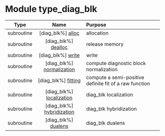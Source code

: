 # Module type_diag_blk

| Type | Name | Purpose |
| :--: | :--: | :---------- |
| subroutine | [diag_blk%] [alloc](https://github.com/JCSDA/saber/src/bump/type_diag_blk.F90#L63) | allocation |
| subroutine | [diag_blk%] [dealloc](https://github.com/JCSDA/saber/src/bump/type_diag_blk.F90#L145) | release memory |
| subroutine | [diag_blk%] [write](https://github.com/JCSDA/saber/src/bump/type_diag_blk.F90#L169) | write |
| subroutine | [diag_blk%] [normalization](https://github.com/JCSDA/saber/src/bump/type_diag_blk.F90#L355) | compute diagnostic block normalization |
| subroutine | [diag_blk%] [fitting](https://github.com/JCSDA/saber/src/bump/type_diag_blk.F90#L422) | compute a semi-positive definite fit of a raw function |
| subroutine | [diag_blk%] [localization](https://github.com/JCSDA/saber/src/bump/type_diag_blk.F90#L695) | diag_blk localization |
| subroutine | [diag_blk%] [hybridization](https://github.com/JCSDA/saber/src/bump/type_diag_blk.F90#L742) | diag_blk hybridization |
| subroutine | [diag_blk%] [dualens](https://github.com/JCSDA/saber/src/bump/type_diag_blk.F90#L820) | diag_blk dualens |
